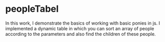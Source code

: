 # peopleTabel

In this work, I demonstrate the basics of working with basic ponies in js. I implemented a dynamic table in which you can sort an array of people according to the parameters and also find the children of these people.
